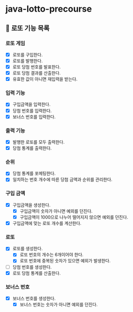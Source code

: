 # java-lotto-precourse

## 🏦 로또 기능 목록

### 로또 게임

- [x] 로또를 구입한다.
- [x] 로또를 발행한다.
- [x] 로또 당첨 번호를 발표한다.
- [x] 로또 당첨 결과를 산출한다.
- [x] 유효한 값이 아니면 재입력을 받는다.

### 입력 기능

- [x] 구입금액을 입력한다.
- [x] 당첨 번호를 입력한다.
- [x] 보너스 번호를 입력한다.

### 출력 기능

- [x] 발행한 로또를 모두 출력한다.
- [x] 당첨 통계를 출력한다.

### 순위

- [x] 당첨 통계를 포메팅한다.
- [x] 일치하는 번호 개수에 따른 당첨 금액과 순위를 관리한다.

### 구입 금액

- [x] 구입금액을 생성한다.
    - [x] 구입금액이 숫자가 아니면 예외를 던진다.
    - [x] 구입금액이 1000으로 나누어 떨어지지 않으면 예외를 던진다.
- [x] 구입금액에 맞는 로또 개수를 계산한다.

### 로또

- [x] 로또를 생성한다.
    - [x] 로또 번호의 개수는 6개이어야 한다.
    - [x] 로또 번호에 중복된 숫자가 있으면 예외가 발생한다.
- [ ] 당첨 번호를 생성한다.
- [x] 로또 당첨 통계를 산출한다.

### 보너스 번호

- [x] 보너스 번호를 생성한다.
    - [x] 보너스 번호는 숫자가 아니면 예외를 던진다.
